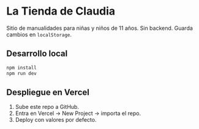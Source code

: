 
# La Tienda de Claudia

Sitio de manualidades para niñas y niños de 11 años. Sin backend. Guarda cambios en `localStorage`.

## Desarrollo local
```bash
npm install
npm run dev
```

## Despliegue en Vercel
1. Sube este repo a GitHub.
2. Entra en Vercel → New Project → importa el repo.
3. Deploy con valores por defecto.
